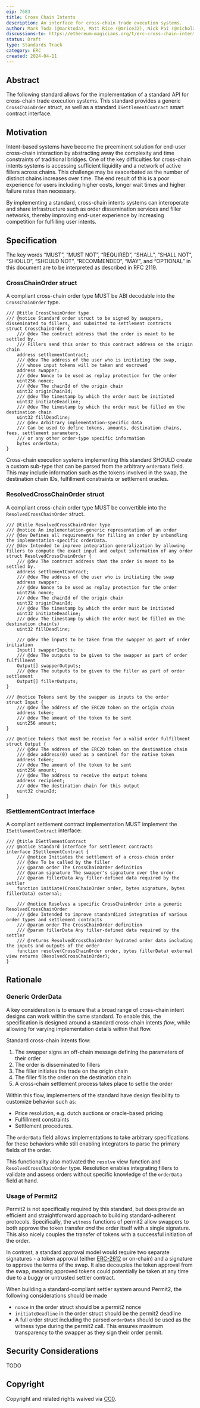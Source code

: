 ```yaml
---
eip: 7683
title: Cross Chain Intents
description: An interface for cross-chain trade execution systems.
author: Mark Toda (@marktoda), Matt Rice (@mrice32), Nick Pai (@nicholaspai)
discussions-to: https://ethereum-magicians.org/t/erc-cross-chain-intents-standard/19619
status: Draft
type: Standards Track
category: ERC
created: 2024-04-11
---
```


## Abstract

The following standard allows for the implementation of a standard API for cross-chain trade execution systems. This standard provides a generic `CrossChainOrder` struct, as well as a standard `ISettlementContract` smart contract interface.

## Motivation

Intent-based systems have become the preeminent solution for end-user cross-chain interaction by abstracting away the complexity and time constraints of traditional bridges. One of the key difficulties for cross-chain intents systems is accessing sufficient liquidity and a network of active fillers across chains. This challenge may be exacerbated as the number of distinct chains increases over time. The end result of this is a poor experience for users including higher costs, longer wait times and higher failure rates than necessary.

By implementing a standard, cross-chain intents systems can interoperate and share infrastructure such as order dissemination services and filler networks, thereby improving end-user experience by increasing competition for fulfilling user intents.

## Specification

The key words “MUST”, “MUST NOT”, “REQUIRED”, “SHALL”, “SHALL NOT”, “SHOULD”, “SHOULD NOT”, “RECOMMENDED”, “MAY”, and “OPTIONAL” in this document are to be interpreted as described in RFC 2119.

### CrossChainOrder struct

A compliant cross-chain order type MUST be ABI decodable into the `CrossChainOrder` type.

```solidity
/// @title CrossChainOrder type
/// @notice Standard order struct to be signed by swappers, disseminated to fillers, and submitted to settlement contracts
struct CrossChainOrder {
	/// @dev The contract address that the order is meant to be settled by.
	/// Fillers send this order to this contract address on the origin chain
	address settlementContract;
	/// @dev The address of the user who is initiating the swap,
	/// whose input tokens will be taken and escrowed
	address swapper;
	/// @dev Nonce to be used as replay protection for the order
	uint256 nonce;
	/// @dev The chainId of the origin chain
	uint32 originChainId;
	/// @dev The timestamp by which the order must be initiated
	uint32 initiateDeadline;
	/// @dev The timestamp by which the order must be filled on the destination chain
	uint32 fillDeadline;
	/// @dev Arbitrary implementation-specific data
	/// Can be used to define tokens, amounts, destination chains, fees, settlement parameters,
	/// or any other order-type specific information
	bytes orderData;
}
```

Cross-chain execution systems implementing this standard SHOULD create a custom sub-type that can be parsed from the arbitrary `orderData` field. This may include information such as the tokens involved in the swap, the destination chain IDs, fulfillment constraints or settlement oracles.

### ResolvedCrossChainOrder struct

A compliant cross-chain order type MUST be convertible into the `ResolvedCrossChainOrder` struct.

```solidity
/// @title ResolvedCrossChainOrder type
/// @notice An implementation-generic representation of an order
/// @dev Defines all requirements for filling an order by unbundling the implementation-specific orderData.
/// @dev Intended to improve integration generalization by allowing fillers to compute the exact input and output information of any order
struct ResolvedCrossChainOrder {
	/// @dev The contract address that the order is meant to be settled by.
	address settlementContract;
	/// @dev The address of the user who is initiating the swap
	address swapper;
	/// @dev Nonce to be used as replay protection for the order
	uint256 nonce;
	/// @dev The chainId of the origin chain
	uint32 originChainId;
	/// @dev The timestamp by which the order must be initiated
	uint32 initiateDeadline;
	/// @dev The timestamp by which the order must be filled on the destination chain(s)
	uint32 fillDeadline;

	/// @dev The inputs to be taken from the swapper as part of order initiation
	Input[] swapperInputs;
	/// @dev The outputs to be given to the swapper as part of order fulfillment
	Output[] swapperOutputs;
	/// @dev The outputs to be given to the filler as part of order settlement
	Output[] fillerOutputs;
}

/// @notice Tokens sent by the swapper as inputs to the order
struct Input {
	/// @dev The address of the ERC20 token on the origin chain
	address token;
	/// @dev The amount of the token to be sent
	uint256 amount;
}

/// @notice Tokens that must be receive for a valid order fulfillment
struct Output {
	/// @dev The address of the ERC20 token on the destination chain
	/// @dev address(0) used as a sentinel for the native token
	address token;
	/// @dev The amount of the token to be sent
	uint256 amount;
	/// @dev The address to receive the output tokens
	address recipient;
	/// @dev The destination chain for this output
	uint32 chainId;
}

```

### ISettlementContract interface

A compliant settlement contract implementation MUST implement the `ISettlementContract` interface:

```solidity
/// @title ISettlementContract
/// @notice Standard interface for settlement contracts
interface ISettlementContract {
	/// @notice Initiates the settlement of a cross-chain order
	/// @dev To be called by the filler
	/// @param order The CrossChainOrder definition
	/// @param signature The swapper's signature over the order
	/// @param fillerData Any filler-defined data required by the settler
	function initiate(CrossChainOrder order, bytes signature, bytes fillerData) external;

	/// @notice Resolves a specific CrossChainOrder into a generic ResolvedCrossChainOrder
	/// @dev Intended to improve standardized integration of various order types and settlement contracts
	/// @param order The CrossChainOrder definition
	/// @param fillerData Any filler-defined data required by the settler
	/// @returns ResolvedCrossChainOrder hydrated order data including the inputs and outputs of the order
	function resolve(CrossChainOrder order, bytes fillerData) external view returns (ResolvedCrossChainOrder);
}
```

## Rationale

### Generic OrderData

A key consideration is to ensure that a broad range of cross-chain intent designs can work within the same standard. To enable this, the specification is designed around a standard cross-chain intents *flow*, while allowing for varying implementation details within that flow.

Standard cross-chain intents flow:

1. The swapper signs an off-chain message defining the parameters of their order
2. The order is disseminated to fillers
3. The filler initiates the trade on the origin chain
4. The filler fills the order on the destination chain
5. A cross-chain settlement process takes place to settle the order

Within this flow, implementers of the standard have design flexibility to customize behavior such as:

- Price resolution, e.g. dutch auctions or oracle-based pricing
- Fulfillment constraints
- Settlement procedures.

The `orderData` field allows implementations to take arbitrary specifications for these behaviors while still enabling integrators to parse the primary fields of the order.

This functionality also motivated the `resolve` view function and `ResolvedCrossChainOrder` type. Resolution enables integrating fillers to validate and assess orders without specific knowledge of the `orderData` field at hand.

### Usage of Permit2

Permit2 is not specifically required by this standard, but does provide an efficient and straightforward approach to building standard-adherent protocols. Specifically, the `witness` functions of permit2 allow swappers to both approve the token transfer *and* the order itself with a single signature. This also nicely couples the transfer of tokens with a successful initiation of the order.

In contrast, a standard approval model would require two separate signatures - a token approval (either [ERC-2612](./eip-2612.md) or on-chain) and a signature to approve the terms of the swap. It also decouples the token approval from the swap, meaning approved tokens could potentially be taken at any time due to a buggy or untrusted settler contract.

When building a standard-compliant settler system around Permit2, the following considerations should be made

- `nonce` in the order struct should be a permit2 nonce
- `initiateDeadline` in the order struct should be the permit2 deadline
- A full order struct including the parsed `orderData` should be used as the witness type during the permit2 call. This ensures maximum transparency to the swapper as they sign their order permit.

## Security Considerations

TODO

## Copyright

Copyright and related rights waived via [CC0](../LICENSE.md).
